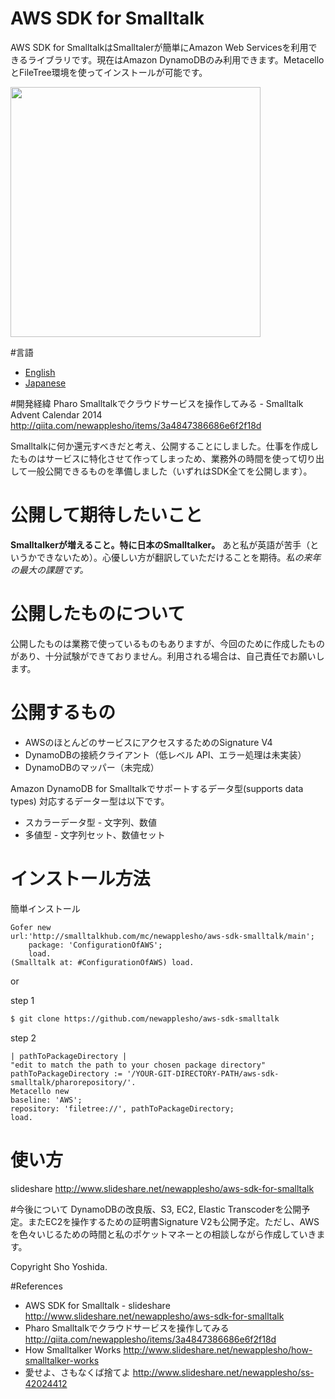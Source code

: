 AWS SDK for Smalltalk
=================
AWS SDK for SmalltalkはSmalltalerが簡単にAmazon Web Servicesを利用できるライブラリです。現在はAmazon DynamoDBのみ利用できます。MetacelloとFileTree環境を使ってインストールが可能です。

<img src="http://2.bp.blogspot.com/-3caM96eyEOM/VJ6S70lf-YI/AAAAAAAAARM/IvmnJdN0yp0/s1600/20141225howsmalltalkerworks.jpg" width="400"/>

#言語
* [English](https://github.com/newapplesho/aws-sdk-smalltalk/blob/master/README.md)
* [Japanese](https://github.com/newapplesho/aws-sdk-smalltalk/blob/master/README-ja.md)

#開発経緯
Pharo Smalltalkでクラウドサービスを操作してみる - Smalltalk Advent Calendar 2014
http://qiita.com/newapplesho/items/3a4847386686e6f2f18d

Smalltalkに何か還元すべきだと考え、公開することにしました。仕事を作成したものはサービスに特化させて作ってしまっため、業務外の時間を使って切り出して一般公開できるものを準備しました（いずれはSDK全てを公開します）。

# 公開して期待したいこと
**Smalltalkerが増えること。特に日本のSmalltalker。** あと私が英語が苦手（というかできないため）。心優しい方が翻訳していただけることを期待。*私の来年の最大の課題です。*

# 公開したものについて
公開したものは業務で使っているものもありますが、今回のために作成したものがあり、十分試験ができておりません。利用される場合は、自己責任でお願いします。

# 公開するもの
* AWSのほとんどのサービスにアクセスするためのSignature V4
* DynamoDBの接続クライアント（低レベル API、エラー処理は未実装）
* DynamoDBのマッパー（未完成）

Amazon DynamoDB for Smalltalkでサポートするデータ型(supports data types)
対応するデーター型は以下です。

* スカラーデータ型 - 文字列、数値
* 多値型 - 文字列セット、数値セット

# インストール方法

簡単インストール

```smalltalk
Gofer new
url:'http://smalltalkhub.com/mc/newapplesho/aws-sdk-smalltalk/main';
    package: 'ConfigurationOfAWS';
    load.
(Smalltalk at: #ConfigurationOfAWS) load.
```

or


step 1
```bash
$ git clone https://github.com/newapplesho/aws-sdk-smalltalk
```

step 2
```smalltalk
| pathToPackageDirectory |
"edit to match the path to your chosen package directory"
pathToPackageDirectory := '/YOUR-GIT-DIRECTORY-PATH/aws-sdk-smalltalk/pharorepository/'.
Metacello new
baseline: 'AWS';
repository: 'filetree://', pathToPackageDirectory;
load.
```

# 使い方
slideshare
http://www.slideshare.net/newapplesho/aws-sdk-for-smalltalk

#今後について
DynamoDBの改良版、S3, EC2, Elastic Transcoderを公開予定。またEC2を操作するための証明書Signature V2も公開予定。ただし、AWSを色々いじるための時間と私のポケットマネーとの相談しながら作成していきます。

Copyright Sho Yoshida.

#References
* AWS SDK for Smalltalk - slideshare http://www.slideshare.net/newapplesho/aws-sdk-for-smalltalk
* Pharo Smalltalkでクラウドサービスを操作してみる http://qiita.com/newapplesho/items/3a4847386686e6f2f18d
* How Smalltalker Works http://www.slideshare.net/newapplesho/how-smalltalker-works
* 愛せよ、さもなくば捨てよ http://www.slideshare.net/newapplesho/ss-42024412

